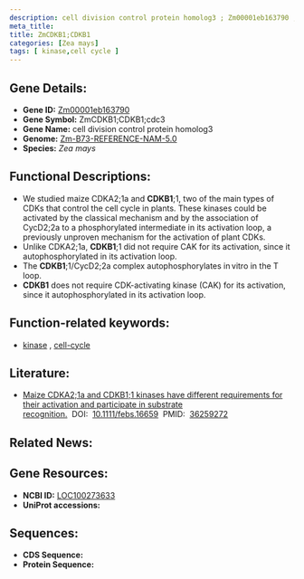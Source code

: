 ```yaml
---
description: cell division control protein homolog3 ; Zm00001eb163790 ; Zea mays
meta_title:
title: ZmCDKB1;CDKB1
categories: [Zea mays]
tags: [ kinase,cell cycle ]
---
```


## Gene Details:
- **Gene ID:**	[Zm00001eb163790](https://www.maizegdb.org/gene_center/gene/Zm00001eb163790)
- **Gene Symbol:** ZmCDKB1;CDKB1;cdc3
- **Gene Name:** cell division control protein homolog3
- **Genome:** [Zm-B73-REFERENCE-NAM-5.0](https://www.maizegdb.org/genome/assembly/Zm-B73-REFERENCE-NAM-5.0)
- **Species:** *Zea mays*

## Functional Descriptions:
   - We studied maize CDKA2;1a and **CDKB1**;1, two of the main types of CDKs that control the cell cycle in plants. These kinases could be activated by the classical mechanism and by the association of CycD2;2a to a phosphorylated intermediate in its activation loop, a previously unproven mechanism for the activation of plant CDKs.
   - Unlike CDKA2;1a, **CDKB1**;1 did not require CAK for its activation, since it autophosphorylated in its activation loop.
   - The **CDKB1**;1/CycD2;2a complex autophosphorylates in vitro in the T loop.
   - **CDKB1** does not require CDK-activating kinase (CAK) for its activation, since it autophosphorylated in its activation loop.

## Function-related keywords:
- [kinase](/tags/kinase/)&nbsp;,&nbsp;[cell-cycle](/tags/cell-cycle/)

## Literature:
   - [Maize CDKA2;1a and CDKB1;1 kinases have different requirements for their activation and participate in substrate recognition.]( https://febs.onlinelibrary.wiley.com/doi/10.1111/febs.16659)&nbsp;&nbsp;DOI:&nbsp;&nbsp;[10.1111/febs.16659](https://febs.onlinelibrary.wiley.com/doi/10.1111/febs.16659)&nbsp;&nbsp;PMID:&nbsp;&nbsp;[36259272](https://pubmed.ncbi.nlm.nih.gov/36259272/)

## Related News:

## Gene Resources:
- **NCBI ID:**  [LOC100273633](https://www.ncbi.nlm.nih.gov/gene/?term=LOC100273633)
- **UniProt accessions:** [](https://www.uniprot.org/uniprotkb//entry)



## Sequences:
- **CDS Sequence:**
- **Protein Sequence:**
